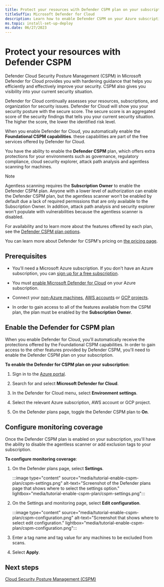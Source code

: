 ```yaml
---
title: Protect your resources with Defender CSPM plan on your subscription - Microsoft Defender for Cloud
titleSuffix: Microsoft Defender for Cloud
description: Learn how to enable Defender CSPM on your Azure subscription for Microsoft Defender for Cloud.
ms.topic: install-set-up-deploy
ms.date: 06/27/2023
---
```


# Protect your resources with Defender CSPM

Defender Cloud Security Posture Management (CSPM) in Microsoft Defender for Cloud provides you with hardening guidance that helps you efficiently and effectively improve your security. CSPM also gives you visibility into your current security situation.

Defender for Cloud continually assesses your resources, subscriptions, and organization for security issues. Defender for Cloud will show you your security posture with the secure score. The secure score is an aggregated score of the security findings that tells you your current security situation. The higher the score, the lower the identified risk level.

When you enable Defender for Cloud, you automatically enable the **Foundational CSPM capabilities**. these capabilities are part of the free services offered by Defender for Cloud.

You have the ability to enable the **Defender CSPM** plan, which offers extra protections for your environments such as governance, regulatory compliance, cloud security explorer, attack path analysis and agentless scanning for machines.

> [!NOTE]
> Agentless scanning requires the **Subscription Owner** to enable the Defender CSPM plan. Anyone with a lower level of authorization can enable the Defender CSPM plan, but the agentless scanner won't be enabled by default due a lack of required permissions that are only available to the Subscription Owner. In addition, attack path analysis and security explorer won't populate with vulnerabilities because the agentless scanner is disabled.

For availability and to learn more about the features offered by each plan, see the [Defender CSPM plan options](concept-cloud-security-posture-management.md#defender-cspm-plan-options).

You can learn more about Defender for CSPM's pricing on [the pricing page](https://azure.microsoft.com/pricing/details/defender-for-cloud/). 

## Prerequisites

- You'll need a Microsoft Azure subscription. If you don't have an Azure subscription, you can [sign up for a free subscription](https://azure.microsoft.com/pricing/free-trial/).

- You must [enable Microsoft Defender for Cloud](get-started.md#enable-defender-for-cloud-on-your-azure-subscription) on your Azure subscription.

- Connect your [non-Azure machines](quickstart-onboard-machines.md), [AWS accounts](quickstart-onboard-aws.md) or [GCP projects](quickstart-onboard-gcp.md). 

- In order to gain access to all of the features available from the CSPM plan, the plan must be enabled by the **Subscription Owner**.

## Enable the Defender for CSPM plan

When you enable Defender for Cloud, you'll automatically receive the protections offered by the Foundational CSPM capabilities. In order to gain access to the other features provided by Defender CSPM, you'll need to enable the Defender CSPM plan on your subscription.

**To enable the Defender for CSPM plan on your subscription**:

1. Sign in to the [Azure portal](https://portal.azure.com).

1. Search for and select **Microsoft Defender for Cloud**.

1. In the Defender for Cloud menu, select **Environment settings**.

1. Select the relevant Azure subscription, AWS account or GCP project.

1. On the Defender plans page, toggle the Defender CSPM plan to **On**.

## Configure monitoring coverage

Once the Defender CSPM plan is enabled on your subscription, you'll have the ability to disable the agentless scanner or add exclusion tags to your subscription.

**To configure monitoring coverage**:

1. On the Defender plans page, select **Settings**.

    :::image type="content" source="media/tutorial-enable-cspm-plan/cspm-settings.png" alt-text="Screenshot of the Defender plans page that shows where to select the settings option." lightbox="media/tutorial-enable-cspm-plan/cspm-settings.png":::

1. On the Settings and monitoring page, select **Edit configuration**.

    :::image type="content" source="media/tutorial-enable-cspm-plan/cspm-configuration.png" alt-text="Screenshot that shows where to select edit configuration." lightbox="media/tutorial-enable-cspm-plan/cspm-configuration.png":::

1. Enter a tag name and tag value for any machines to be excluded from scans.

1. Select **Apply**. 

## Next steps

[Cloud Security Posture Management (CSPM)](concept-cloud-security-posture-management.md)
